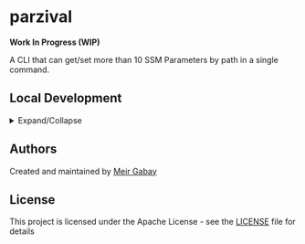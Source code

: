 # parzival

**Work In Progress (WIP)**

A CLI that can get/set more than 10 SSM Parameters by path in a single command.

## Local Development

<details>

<summary>Expand/Collapse</summary>

For local development, we'll use the following services

- [localstack](https://github.com/localstack/localstack) - A fully functional local cloud (AWS) stack
- [AWS CLI](https://docs.aws.amazon.com/cli/latest/userguide/cli-chap-install.html) - As part of the test suite, AWS CLI invokes `ssm put-parameter ...`

### Requirements

- [Golang 1.16+](https://golang.org/doc/install)
- [Docker](https://docs.docker.com/get-docker/)
- [Docker Compose](https://docs.docker.com/compose/install/)

### Development Process

#### Initial Setup For Golang

1. Place the source code at `$HOME/go/src/github.com/unfor19/parzival`

2. Add the following to `${HOME}/.bash_profile` or `${HOME}/.bashrc`
    ```bash
    export GOPATH=$HOME/go
    export GOROOT=/usr/local/opt/go/libexec
    export PATH=$PATH:$GOPATH/bin:$GOROOT/bin
    ```

#### Run

```
make up-localstack && \
    go run . get --localstack
```

#### Build

```bash
make build
```

#### Test

```bash
make test
```

</details>


## Authors

Created and maintained by [Meir Gabay](https://github.com/unfor19)

## License

This project is licensed under the Apache License - see the [LICENSE](https://github.com/unfor19/parzival/blob/master/LICENSE) file for details
